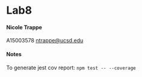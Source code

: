 # Lab8

#### Nicole Trappe
A15003578
ntrappe@ucsd.edu

#### Notes
To generate jest cov report: `npm test -- --coverage`
